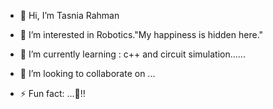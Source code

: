 - 👋 Hi, I’m Tasnia Rahman
- 👀 I’m interested in Robotics."My happiness is hidden here."
- 🌱 I’m currently learning : c++ and circuit simulation......
- 💞️ I’m looking to collaborate on ...


- ⚡ Fun fact: ...👀‼

<!---
Tasnia22/Tasnia22 is a ✨ special ✨ repository because its `README.md` (this file) appears on your GitHub profile.
You can click the Preview link to take a look at your changes.
--->
